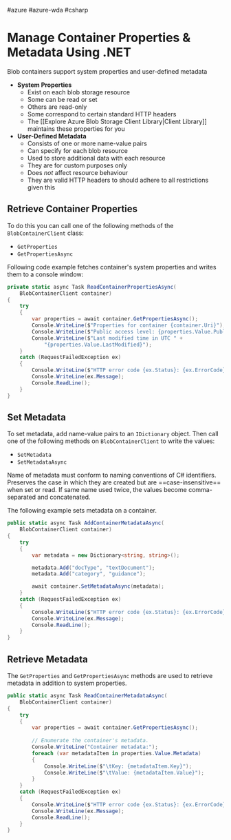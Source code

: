 #azure #azure-wda #csharp 

# Manage Container Properties & Metadata Using .NET
Blob containers support system properties and user-defined metadata
- **System Properties**
	- Exist on each blob storage resource
	- Some can be read or set
	- Others are read-only
	- Some correspond to certain standard HTTP headers
	- The [[Explore Azure Blob Storage Client Library|Client Library]] maintains these properties for you
- **User-Defined Metadata**
	- Consists of one or more name-value pairs
	- Can specify for each blob resource
	- Used to store additional data with each resource
	- They are for custom purposes only
	- Does *not* affect resource behaviour
	- They are valid HTTP headers to should adhere to all restrictions given this

## Retrieve Container Properties
To do this you can call one of the following methods of the `BlobContainerClient` class:
- `GetProperties`
- `GetPropertiesAsync`

Following code example fetches container's system properties and writes them to a console window:
```cs
private static async Task ReadContainerPropertiesAsync(
	BlobContainerClient container)
{
	try
	{
		var properties = await container.GetPropertiesAsync();
		Console.WriteLine($"Properties for container {container.Uri}");
		Console.WriteLine($"Public access level: {properties.Value.PublicAccess}");
		Console.WriteLine($"Last modified time in UTC " +
			"{properties.Value.LastModified}");
	}
	catch (RequestFailedException ex)
	{
		Console.WriteLine($"HTTP error code {ex.Status}: {ex.ErrorCode}");
		Console.WriteLine(ex.Message);
		Console.ReadLine();
	}
}
```

## Set Metadata
To set metadata, add name-value pairs to an `IDictionary` object.
Then call one of the following methods on `BlobContainerClient` to write the values:
- `SetMetadata`
- `SetMetadataAsync`

Name of metadata must conform to naming conventions of C# identifiers.
Preserves the case in which they are created but are ==case-insensitive== when set or read.
If same name used twice, the values become comma-separated and concatenated.

The following example sets metadata on a container.
```cs
public static async Task AddContainerMetadataAsync(
	BlobContainerClient container)
{
	try
	{
		var metadata = new Dictionary<string, string>();

		metadata.Add("docType", "textDocument");
		metadata.Add("category", "guidance");

		await container.SetMetadataAsync(metadata);
	}
	catch (RequestFailedException ex)
	{
		Console.WriteLine($"HTTP error code {ex.Status}: {ex.ErrorCode}");
		Console.WriteLine(ex.Message);
		Console.ReadLine();
	}
}
```

## Retrieve Metadata
The `GetProperties` and `GetPropertiesAsync` methods are used to retrieve metadata in addition to system properties.
```cs
public static async Task ReadContainerMetadataAsync(
	BlobContainerClient container)
{
	try
	{
		var properties = await container.GetPropertiesAsync();
		
		// Enumerate the container's metadata.
		Console.WriteLine("Container metadata:");
		foreach (var metadataItem in properties.Value.Metadata)
		{
			Console.WriteLine($"\tKey: {metadataItem.Key}");
			Console.WriteLine($"\tValue: {metadataItem.Value}");
		}
	}
	catch (RequestFailedException ex)
	{
		Console.WriteLine($"HTTP error code {ex.Status}: {ex.ErrorCode}");
		Console.WriteLine(ex.Message);
		Console.ReadLine();
	}
}
```